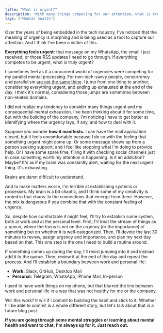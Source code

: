 ```yaml
---
title: "What is urgent?"
description: "With many things competing for our attention, what is truly urgent?"
tags: ["Mental health"]
---
```


Over the years of being embedded in the tech industry,
I've noticed that the meaning of urgency is morphing and is being used as a tool to capture our attention.
And I think I've been a victim of this.

**Everything feels urgent:** that message on my WhatsApp, the email I just received, or those RSS updates I need to go through.
If everything competes to be urgent,
what is truly urgent?

I sometimes feel as if a concurrent world of urgencies were competing for my parallel mental processing.
For non-tech-savvy people, concurrency and parallelism [are not the same thing](https://www.geeksforgeeks.org/difference-between-concurrency-and-parallelism/).
I jump from one thing to another, considering everything urgent, and ending up exhausted at the end of the day.
I think it's normal, considering those jumps are sometimes between non-related domains.

I did not realize my tendency to consider many things urgent and my consequential mental exhaustion.
I've been thinking about it for some time, but with the building of the company, I'm noticing I have to get better at identifying where the urgency lays, if any, and how to deal with it.

Suppose you wonder **how it manifests.**
I can have the mail application closed, but it feels uncomfortable because I do so with the feeling that something urgent might come up.
Or some message shows up from a person seeking support,
and I feel like stopping what I'm doing to provide help.
Or I have some spare time, filling it with checking social channels just in case something worth my attention is happening.
Is it an addiction? Maybe?
It's as if my brain was constantly alert, waiting for the next urgent thing.
It's exhausting.

Brains are damn difficult to understand.

And to make matters worse,
I'm terrible at establishing systems or processes.
My brain is a bit chaotic, and I think some of my creativity is rooted in that chaos.
In the connections that emerge from there.
However, the mix is dangerous if you combine that with the constant feeling of urgency.

So, despite how comfortable it might feel,
I'll try to establish some system,
both at work and at the personal level.
First, I'll treat the stream of things as a queue, where the focus is not on the urgency (or the importance) of something but on whether it is well-categorized.
Then, I'll devote the last 30 minutes to review, assign urgency and importance, and plan my next day based on that.
This one step is the one I need to build a routine around.

If something comes up during the day,
I'll resist jumping into it and instead add it to the queue.
Then, review it at the end of the day and repeat the process.
And I'll establish a boundary between work and personal life:

- **Work:** Slack, GitHub, Desktop Mail
- **Personal:** Telegram, WhatsApp, iPhone Mail, In-person

I used to have work things on my phone, but that blurred the line between work and personal life in a way that was not healthy for me or the company.

Will this work? It will if I commit to building the habit and stick to it.
Whether I'll be able to commit is a whole different story,
but let's talk about that in a future blog post.

**If you are going through **some mental struggles or learning** about mental health and want to chat, I'm always up for it. Just reach out.**


